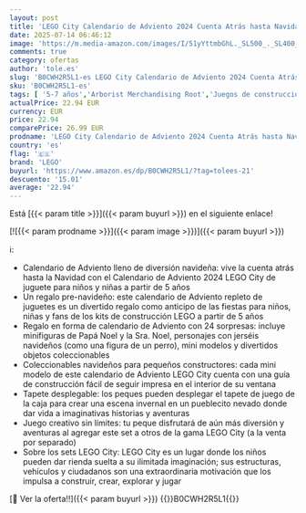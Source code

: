 ```yaml
---
layout: post
title: 'LEGO City Calendario de Adviento 2024 Cuenta Atrás hasta Navidad  Regalo para Niños y Niñas de 5 Años o Más  24 Sorpresas  Figuras Navideñas y Minifiguras: Papá Noel y la Sra. Noel 60436'
date: 2025-07-14 06:46:12
image: 'https://m.media-amazon.com/images/I/51yYttmbGhL._SL500_._SL400_.jpg'
comments: true
category: ofertas
author: 'tole.es'
slug: 'B0CWH2R5L1-es LEGO City Calendario de Adviento 2024 Cuenta Atrás hasta...'
sku: 'B0CWH2R5L1-es'
tags: [ '5-7 años','Arborist Merchandising Root','Juegos de construcción para niños','Juguetes','Juguetes y juegos','LEGO2','Self Service','Sets de construcción','Special Features Stores','adviento','b6d17eda-2c26-45ed-a098-453a9f96e839_0','b6d17eda-2c26-45ed-a098-453a9f96e839_7701','b6d17eda-2c26-45ed-a098-453a9f96e839_901','lego','navidad','🇪🇸', ]
actualPrice: 22.94 EUR
currency: EUR
price: 22.94
comparePrice: 26.99 EUR
prodname: 'LEGO City Calendario de Adviento 2024 Cuenta Atrás hasta Navidad  Regalo para Niños y Niñas de 5 Años o Más  24 Sorpresas  Figuras Navideñas y Minifiguras: Papá Noel y la Sra. Noel 60436'
country: 'es'
flag: '🇪🇸'
brand: 'LEGO'
buyurl: 'https://www.amazon.es/dp/B0CWH2R5L1/?tag=tolees-21'
descuento: '15.01'
average: '22.94'
---
```


Está [{{< param title >}}]({{< param buyurl >}}) en el siguiente enlace!

[![{{< param prodname >}}]({{< param image >}})]({{< param buyurl >}})

ℹ️:

- Calendario de Adviento lleno de diversión navideña: vive la cuenta atrás hasta la Navidad con el Calendario de Adviento 2024 LEGO City de juguete para niños y niñas a partir de 5 años
- Un regalo pre-navideño: este calendario de Adviento repleto de juguetes es un divertido regalo como anticipo de las fiestas para niños, niñas y fans de los kits de construcción LEGO a partir de 5 años
- Regalo en forma de calendario de Adviento con 24 sorpresas: incluye minifiguras de Papá Noel y la Sra. Noel, personajes con jerséis navideños (como una figura de un perro), mini modelos y divertidos objetos coleccionables
- Coleccionables navideños para pequeños constructores: cada mini modelo de este calendario de Adviento LEGO City cuenta con una guía de construcción fácil de seguir impresa en el interior de su ventana
- Tapete desplegable: los peques pueden desplegar el tapete de juego de la caja para crear una escena invernal en un pueblecito nevado donde dar vida a imaginativas historias y aventuras
- Juego creativo sin límites: tu peque disfrutará de aún más diversión y aventuras al agregar este set a otros de la gama LEGO City (a la venta por separado)
- Sobre los sets LEGO City: LEGO City es un lugar donde los niños pueden dar rienda suelta a su ilimitada imaginación; sus estructuras, vehículos y ciudadanos son una extraordinaria motivación que los impulsa a construir, crear, explorar y jugar

[🛒 Ver la oferta!!]({{< param buyurl >}})
{{<world>}}B0CWH2R5L1{{</world>}}
